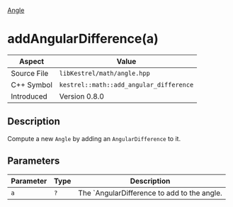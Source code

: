 [Angle](index)
# addAngularDifference(a)
| Aspect | Value |
| --- | --- |
| Source File | `libKestrel/math/angle.hpp` |
| C++ Symbol | `kestrel::math::add_angular_difference` |
| Introduced | Version 0.8.0 |
## Description
Compute a new `Angle` by adding an `AngularDifference` to it.
## Parameters
| Parameter | Type | Description |
| --- | --- | --- |
| `a` | `?` | The `AngularDifference to add to the angle. |
